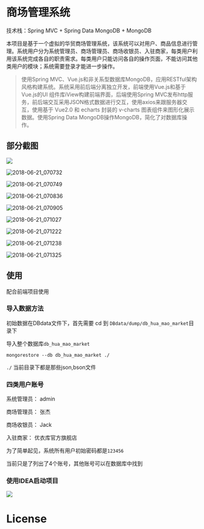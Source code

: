 # 商场管理系统

技术栈：Spring MVC + Spring Data MongoDB + MongoDB

  本项目是基于一个虚拟的华贸商场管理系统，该系统可以对用户、商品信息进行管理。系统用户分为系统管理员、商场管理员、商场收银员、入驻商家，每类用户利用该系统完成各自的职责需求。每类用户只能访问各自的操作页面，不能访问其他类用户的模块；系统需要登录才能进一步操作。

> 使用Spring MVC、Vue.js和非关系型数据库MongoDB，应用RESTful架构风格构建系统。系统采用前后端分离独立开发，前端使用Vue.js和基于Vue.js的UI 组件库iView构建前端界面，后端使用Spring MVC发布http服务，前后端交互采用JSON格式数据进行交互，使用axios来跟服务器交互，使用基于 Vue2.0 和 echarts 封装的 v-charts 图表组件来图形化展示数据。使用Spring Data MongoDB操作MongoDB，简化了对数据库操作。



## 部分截图

![](screenshot/2018-06-21_070639.png)

![2018-06-21_070732](screenshot/2018-06-21_070732.png)

![2018-06-21_070749](screenshot/2018-06-21_070749.png)

![2018-06-21_070836](screenshot/2018-06-21_070836.png)

![2018-06-21_070905](screenshot/2018-06-21_070905.png)

![2018-06-21_071027](screenshot/2018-06-21_071027.png)

![2018-06-21_071222](screenshot/2018-06-21_071222.png)

![2018-06-21_071238](screenshot/2018-06-21_071238.png)

![2018-06-21_071325](screenshot/2018-06-21_071325.png)



## 使用

配合前端项目使用

### 导入数据方法

初始数据在DBdata文件下，首先需要 cd 到 `DBdata/dump/db_hua_mao_market`目录下

导入整个数据库`db_hua_mao_market`

```
mongorestore --db db_hua_mao_market ./
```
`./` 当前目录下都是那些json,bson文件

### 四类用户账号

系统管理员： admin

商场管理员： 张杰

商场收银员： Jack

入驻商家： 优衣库官方旗舰店

为了简单起见，系统所有用户初始密码都是`123456`

当前只是了列出了4个账号，其他账号可以在数据库中找到

### 使用IDEA启动项目

![](screenshot/tomcat7run.png)

# License

[PGL]: LICENCE.txt